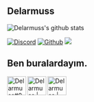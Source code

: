 <p align="left">
  <h2>Delarmuss</h2>
  <img src="https://github-readme-stats.vercel.app/api?username=delarmuss&&show_icons=true&title_color=ffffff&icon_color=bb2acf&text_color=daf7dc&bg_color=151515" alt="Delarmuss's github stats"/>
</p> 

<p align="left">
    <a href="https://discordapp.com/users/705186989728858164">
    <img alt="Discord" src="https://img.shields.io/badge/Discord-Delarmuss%23001-7289DA?style=for-the-badge&logo=discord&logoColor=7289DA&logoWidth=20&labelColor=000'"></a>
    <a href="https://github.com/delarmuss">
    <img alt="Github" src="https://img.shields.io/github/followers/delarmuss?color=1DA1F2&logo=github&label=Followers&style=for-the-badge"></a>   
    <a href="https://discord.gg/VRazacsU5U" rel="nofollow">
    <img src="https://img.shields.io/discord/837321402130366541?label=Discord&style=for-the-badge"  style="max-width:100%;"></a>
</p>
<p align="left">
  <h2>Ben buralardayım.</h2>

  [<img align="left" alt="Delarmuss#001 | Discord" width="44px" src="https://i.ibb.co/YtNhB1V/icons8-discord-new-logo-48.png" />][discord]
  [<img align="left" alt="Delarmuss | Youtube" width="44px" src="https://img.icons8.com/color/2x/youtube-play.png" />][youtube]
  [<img align="left" alt="Delarmuss | Twitch" width="44px" src="https://img.icons8.com/fluent/2x/twitch.png" />][twitch]

  [discord]: https://discord.gg/VRazacsU5U
  [youtube]: https://www.youtube.com/channel/UCydD_5R--qyHmuUtRogeYBA
  [twitch]: https://www.twitch.tv/delarmuss
</p>
